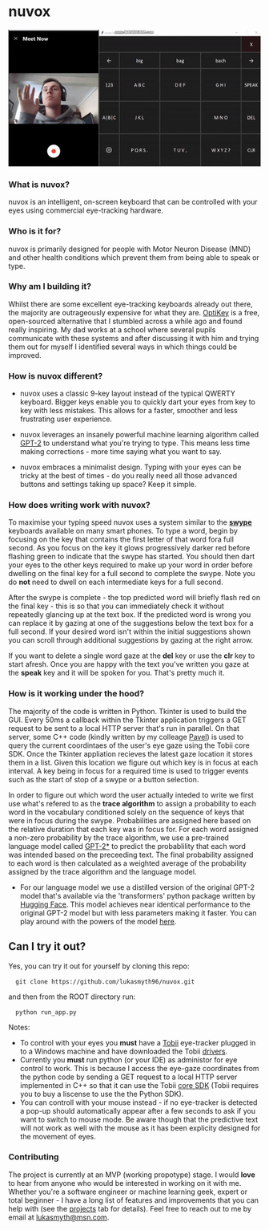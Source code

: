 # nuvox

<p align="center">
  <img src="readme.gif">
</p>


### What is nuvox?
nuvox is an intelligent, on-screen keyboard that can be controlled with your eyes using commercial eye-tracking hardware.

### Who is it for?
nuvox is primarily designed for people with Motor Neuron Disease (MND) and other health conditions which prevent them from being able to speak or type. 

### Why am I building it?
Whilst there are some excellent eye-tracking keyboards already out there, the majority are outrageously expensive for what they are. 
[OptiKey](https://github.com/OptiKey/OptiKey) is a free, open-sourced alternative that I stumbled across a while ago and found really inspiring. My dad works at a school where several pupils communicate with these systems and after discussing it with him and trying them out for myself I identified several ways in which things could be improved. 

### How is nuvox different?

- nuvox uses a classic 9-key layout instead of the typical QWERTY keyboard. Bigger keys enable you to quickly dart your eyes from key to key with less mistakes. This allows for a faster, smoother and less frustrating user experience.

- nuvox leverages an insanely powerful machine learning algorithm called [GPT-2](https://openai.com/blog/better-language-models/) to understand what you're trying to type. This means less time making corrections - more time saying what you want to say.

- nuvox embraces a minimalist design. Typing with your eyes can be tricky at the best of times - do you really need all those advanced buttons and settings taking up space? Keep it simple.

### How does writing work with nuvox?

To maximise your typing speed nuvox uses a system similar to the [__swype__](https://en.wikipedia.org/wiki/Swype) keyboards available on many smart phones. To type a word, begin by focusing on the key that contains the first letter of that word fora full second. As you focus on the key it glows progressively darker red before flashing green to indicate that the swype has started. You should then dart your eyes to the other keys required to make up your word in order before dwelling on the final key for a full second to complete the swype. Note you do **not** need to dwell on each intermediate keys for a full second. 

After the swype is complete - the top predicted word will briefly flash red on the final key - this is so that you can immediately check it without repeatedly glancing up at the text box. If the predicted word is wrong you can replace it by gazing at one of the suggestions below the text box for a full second. If your desired word isn't within the initial suggestions shown you can scroll through additional suggestions by gazing at the right arrow. 

If you want to delete a single word gaze at the **del** key or use the **clr** key to start afresh. Once you are happy with the text you've written you gaze at the **speak** key and it will be spoken for you. That's pretty much it.

### How is it working under the hood?

The majority of the code is written in Python. Tkinter is used to build the GUI. Every 50ms a callback within the Tkinter application triggers a GET request to be sent to a local HTTP server that's run in parallel. On that server, some C++ code (kindly written by my colleage [Pavel](https://github.com/Pavel-Durov)) is used to query the current coordintaes of the user's eye gaze using the Tobii core SDK. Once the Tkinter appliation recieves the latest gaze location it stores them in a list. Given this location we figure out which key is in focus at each interval. A key being in focus for a required time is used to trigger events such as the start of stop of a swype or a button selection. 

In order to figure out which word the user actually inteded to write we first use what's refered to as the **trace algorithm** to assign a probability to each word in the vocabulary conditioned solely on the sequence of keys that were in focus during the swype. Probabilities are assigned here based on the relative duration that each key was in focus for. For each word assigned a non-zero probability by the trace algorithm, we use a pre-trained language model called [GPT-2*](https://openai.com/blog/better-language-models/) to predict the probablility that each word was intended based on the preceeding text. The final probability assigned to each word is then calculated as a weighted average of the probability assigned by the trace algorithm and the language model. 

* For our language model we use a distilled version of the original GPT-2 model that's available via the 'transformers' python package
written by [Hugging Face](https://huggingface.co/). This model achieves near identical performance to the original GPT-2 model but with less parameters making it faster. You can play around with the powers of the model [here](https://transformer.huggingface.co/model/distil-gpt2).


## Can I try it out?

Yes, you can try it out for yourself by cloning this repo:
```
  git clone https://github.com/lukasmyth96/nuvox.git
```
and then from the ROOT directory run:

```
  python run_app.py
```
Notes:
- To control with your eyes you **must** have a [Tobii](https://gaming.tobii.com/) eye-tracker plugged in to a Windows machine and have downloaded the Tobii [drivers](https://gaming.tobii.com/getstarted/). 
- Currently you **must** run python (or your IDE) as administor for eye control to work. This is because I access the eye-gaze coordinates from the python code by sending a GET request to a local HTTP server implemented in C++ so that it can use the Tobii [core SDK](https://developer.tobii.com/consumer-eye-trackers/core-sdk/) (Tobii requires you to buy a liscense to use the the Python SDK).
- You can controll with your mouse instead - if no eye-tracker is detected a pop-up should automatically appear after a few seconds to ask if you want to switch to mouse mode. Be aware though that the predictive text will not work as well with the mouse as it has been explicity designed for the movement of eyes. 



### Contributing

The project is currently at an MVP (working propotype) stage. I would **love** to hear from anyone who would be interested in working on it with me. Whether you're a software engineer or machine learning geek, expert or total beginner - I have a long list of features and improvements that you can help with (see the [projects](https://github.com/lukasmyth96/nuvox/projects/1) tab for details). Feel free to reach out to me by email at [lukasmyth@msn.com]().







 



